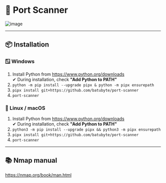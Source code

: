 # 🛜 Port Scanner
![image](https://github.com/user-attachments/assets/31e01990-7348-4016-bd61-97a737fc0941)

---

## 📦 Installation

### 🪟 Windows
1. Install Python from https://www.python.org/downloads  
   ✔ During installation, check **"Add Python to PATH"**
2. ``python -m pip install --upgrade pipx & python -m pipx ensurepath``
3. ``pipx install git+https://github.com/batubyte/port-scanner``
4. ``port-scanner``

### 🐧 Linux / macOS
1. Install Python from https://www.python.org/downloads  
   ✔ During installation, check **"Add Python to PATH"**
2. ``python3 -m pip install --upgrade pipx && python3 -m pipx ensurepath``
3. ``pipx install git+https://github.com/batubyte/port-scanner``
4. ``port-scanner``

---

## 📚 Nmap manual
https://nmap.org/book/man.html
